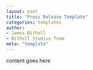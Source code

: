 ```yaml
---
layout: post
title: "Press Release Template"
categories: templates
author:
- James Bithell
- Bithell Studios Team
meta: "template"
---
```


content goes here
